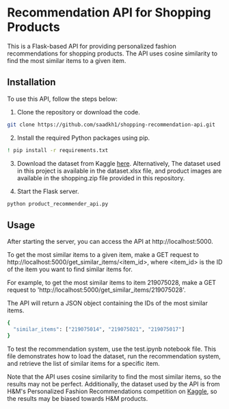 # Recommendation API for Shopping Products

This is a Flask-based API for providing personalized fashion recommendations for shopping products. The API uses cosine similarity to find the most similar items to a given item.

## Installation

To use this API, follow the steps below:

1. Clone the repository or download the code.

```bash
git clone https://github.com/saadkh1/shopping-recommendation-api.git
```

2. Install the required Python packages using pip.

```bash
! pip install -r requirements.txt
```

3. Download the dataset from Kaggle [here](https://www.kaggle.com/competitions/h-and-m-personalized-fashion-recommendations/data). Alternatively, The dataset used in this project is available in the dataset.xlsx file, and product images are available in the shopping.zip file provided in this repository.

4. Start the Flask server.

```bash
python product_recommender_api.py
```

## Usage

After starting the server, you can access the API at http://localhost:5000.

To get the most similar items to a given item, make a GET request to http://localhost:5000/get_similar_items/<item_id>, where <item_id> is the ID of the item you want to find similar items for.

For example, to get the most similar items to item 219075028, make a GET request to 'http://localhost:5000/get_similar_items/219075028'.

The API will return a JSON object containing the IDs of the most similar items.

```bash
{
  "similar_items": ["219075014", "219075021", "219075017"]
}
```

To test the recommendation system, use the test.ipynb notebook file. This file demonstrates how to load the dataset, run the recommendation system, and retrieve the list of similar items for a specific item.


Note that the API uses cosine similarity to find the most similar items, so the results may not be perfect. Additionally, the dataset used by the API is from H&M's Personalized Fashion Recommendations competition on [Kaggle](https://www.kaggle.com/competitions/h-and-m-personalized-fashion-recommendations/data), so the results may be biased towards H&M products.
